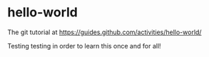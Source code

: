 # hello-world
The git tutorial at https://guides.github.com/activities/hello-world/

Testing testing in order to learn this once and for all!  
